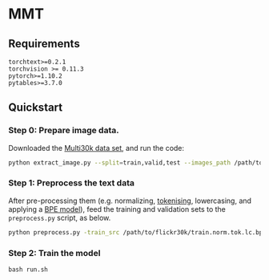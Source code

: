 # MMT
## Requirements
```
torchtext>=0.2.1
torchvision >= 0.11.3
pytorch>=1.10.2
pytables>=3.7.0
```
## Quickstart

### Step 0: Prepare image data.

Downloaded the [Multi30k data set](http://www.statmt.org/wmt16/multimodal-task.html), and run the code:

```bash
python extract_image.py --split=train,valid,test --images_path /path/to/flickr30k/images/ --train_fnames /path/to/flickr30k/train_images.txt --valid_fnames /path/to/flickr30k/val_images.txt --test_fnames /path/to/flickr30k/test2016_images.txt
```

### Step 1: Preprocess the text data
After pre-processing them (e.g. normalizing, [tokenising](https://github.com/OpenNMT/Tokenizer), lowercasing, and applying a [BPE model](https://github.com/rsennrich/subword-nmt)), feed the training and validation sets to the `preprocess.py` script, as below.

```bash
python preprocess.py -train_src /path/to/flickr30k/train.norm.tok.lc.bpe10000.en -train_tgt /path/to/flickr30k/train.norm.tok.lc.bpe10000.de -valid_src /path/to/flickr30k/val.norm.tok.lc.bpe10000.en -valid_tgt /path/to/flickr30k/val.norm.tok.lc.bpe10000.de -save_data data/m30k
```

### Step 2: Train the model

```bash run.sh```